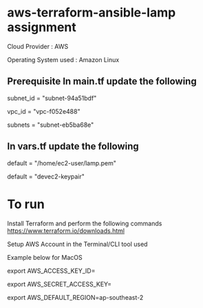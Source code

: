 # aws-terraform-ansible-lamp assignment

Cloud Provider : AWS

Operating System used :  Amazon Linux

Prerequisite
In main.tf update the following
-----------
subnet_id = "subnet-94a51bdf"

vpc_id    = "vpc-f052e488"

subnets   = "subnet-eb5ba68e"

In vars.tf update the following
 ----------
 default = "/home/ec2-user/lamp.pem"
 
 default = "devec2-keypair"

To run
========

Install Terraform and perform the following commands
https://www.terraform.io/downloads.html

Setup AWS Account in the Terminal/CLI tool used

Example below for MacOS

export AWS_ACCESS_KEY_ID=

export AWS_SECRET_ACCESS_KEY=

export AWS_DEFAULT_REGION=ap-southeast-2 
